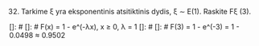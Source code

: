 32. Tarkime ξ yra eksponentinis atsitiktinis dydis, ξ ∼ E(1). Raskite Fξ (3).

[]: # 
[]: # F(x) = 1 - e^(-λx), x ≥ 0, λ = 1
[]: # 
[]: # F(3) = 1 - e^(-3) = 1 - 0.0498 ≈ 0.9502